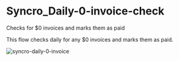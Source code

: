 # Syncro_Daily-0-invoice-check
Checks for $0 invoices and marks them as paid

This flow checks daily for any $0 invoices and marks them as paid.

![syncro-daily-0-invoice](https://user-images.githubusercontent.com/49880736/125797494-3f61229c-73ab-4fd1-b94c-0c886b1f04e6.png)
